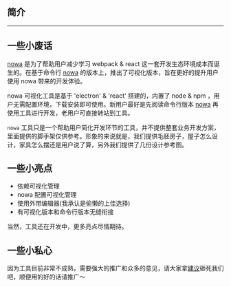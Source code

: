 ## 简介

---

## 一些小废话

[nowa](https://nowa-webpack.github.io/html/gui.html) 是为了帮助用户减少学习 webpack & react 这一套开发生态环境成本而诞生的。在基于命令行 [nowa](https://nowa-webpack.github.io/docs/) 的版本上，推出了可视化版本，旨在更好的提升用户使用 nowa 带来的开发体验。

nowa 可视化工具是基于 'electron' & 'react' 搭建的，内置了 node & npm ，用户无需配置环境，下载安装即可使用。新用户最好是先阅读命令行版本 [nowa](https://nowa-webpack.github.io/docs/) 再使用工具进行开发，老用户可直接转站到工具。

`nowa` 工具只是一个帮助用户简化开发环节的工具，并不提供整套业务开发方案，里面提供的脚手架仅供参考。形象的来说就是，我们提供毛胚房子，屋子怎么设计，家具怎么摆还是用户说了算，另外我们提供了几份设计参考图。

## 一些小亮点

* 依赖可视化管理
* nowa 配置可视化管理
* 使用外带编辑器(我承认是偷懒的上佳选择)
* 有可视化版本和命令行版本无缝衔接

当然，工具还在开发中，更多亮点尽情期待。

## 一些小私心

因为工具目前非常不成熟，需要强大的推广和众多的意见，请大家拿[建议](https://github.com/nowa-webpack/nowa-gui/issues/new)砸死我们吧，顺便用的好的话请推广～